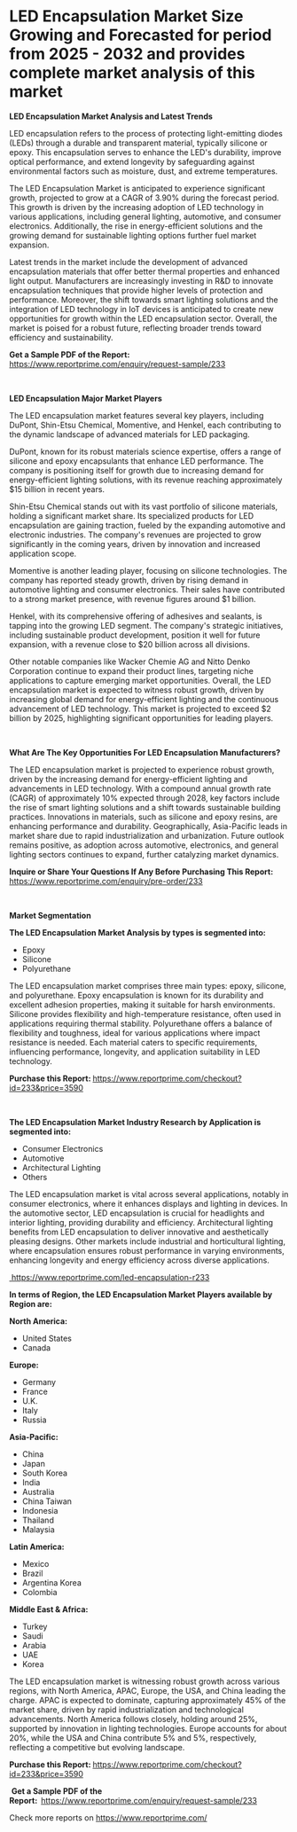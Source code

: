 <p><h1>LED Encapsulation Market Size Growing and Forecasted for period from 2025 - 2032 and provides complete market analysis of this market</h1></p><p><strong>LED Encapsulation Market Analysis and Latest Trends</strong></p>
<p><p>LED encapsulation refers to the process of protecting light-emitting diodes (LEDs) through a durable and transparent material, typically silicone or epoxy. This encapsulation serves to enhance the LED's durability, improve optical performance, and extend longevity by safeguarding against environmental factors such as moisture, dust, and extreme temperatures.</p><p>The LED Encapsulation Market is anticipated to experience significant growth, projected to grow at a CAGR of 3.90% during the forecast period. This growth is driven by the increasing adoption of LED technology in various applications, including general lighting, automotive, and consumer electronics. Additionally, the rise in energy-efficient solutions and the growing demand for sustainable lighting options further fuel market expansion.</p><p>Latest trends in the market include the development of advanced encapsulation materials that offer better thermal properties and enhanced light output. Manufacturers are increasingly investing in R&D to innovate encapsulation techniques that provide higher levels of protection and performance. Moreover, the shift towards smart lighting solutions and the integration of LED technology in IoT devices is anticipated to create new opportunities for growth within the LED encapsulation sector. Overall, the market is poised for a robust future, reflecting broader trends toward efficiency and sustainability.</p></p>
<p><strong>Get a Sample PDF of the Report:&nbsp;</strong> <a href="https://www.reportprime.com/enquiry/request-sample/233?utm_campaign=3018&utm_medium=2&utm_source=Github&utm_content=ia&utm_term=18032025&utm_id=led-encapsulation">https://www.reportprime.com/enquiry/request-sample/233</a></p>
<p>&nbsp;</p>
<p><strong>LED Encapsulation Major Market Players</strong></p>
<p><p>The LED encapsulation market features several key players, including DuPont, Shin-Etsu Chemical, Momentive, and Henkel, each contributing to the dynamic landscape of advanced materials for LED packaging. </p><p>DuPont, known for its robust materials science expertise, offers a range of silicone and epoxy encapsulants that enhance LED performance. The company is positioning itself for growth due to increasing demand for energy-efficient lighting solutions, with its revenue reaching approximately $15 billion in recent years.</p><p>Shin-Etsu Chemical stands out with its vast portfolio of silicone materials, holding a significant market share. Its specialized products for LED encapsulation are gaining traction, fueled by the expanding automotive and electronic industries. The company's revenues are projected to grow significantly in the coming years, driven by innovation and increased application scope.</p><p>Momentive is another leading player, focusing on silicone technologies. The company has reported steady growth, driven by rising demand in automotive lighting and consumer electronics. Their sales have contributed to a strong market presence, with revenue figures around $1 billion.</p><p>Henkel, with its comprehensive offering of adhesives and sealants, is tapping into the growing LED segment. The company's strategic initiatives, including sustainable product development, position it well for future expansion, with a revenue close to $20 billion across all divisions.</p><p>Other notable companies like Wacker Chemie AG and Nitto Denko Corporation continue to expand their product lines, targeting niche applications to capture emerging market opportunities. Overall, the LED encapsulation market is expected to witness robust growth, driven by increasing global demand for energy-efficient lighting and the continuous advancement of LED technology. This market is projected to exceed $2 billion by 2025, highlighting significant opportunities for leading players.</p></p>
<p>&nbsp;</p>
<p><strong>What Are The Key Opportunities For LED Encapsulation Manufacturers?</strong></p>
<p><p>The LED encapsulation market is projected to experience robust growth, driven by the increasing demand for energy-efficient lighting and advancements in LED technology. With a compound annual growth rate (CAGR) of approximately 10% expected through 2028, key factors include the rise of smart lighting solutions and a shift towards sustainable building practices. Innovations in materials, such as silicone and epoxy resins, are enhancing performance and durability. Geographically, Asia-Pacific leads in market share due to rapid industrialization and urbanization. Future outlook remains positive, as adoption across automotive, electronics, and general lighting sectors continues to expand, further catalyzing market dynamics.</p></p>
<p><strong>Inquire or Share Your Questions If Any Before Purchasing This Report:</strong> <a href="https://www.reportprime.com/enquiry/pre-order/233?utm_campaign=3018&utm_medium=2&utm_source=Github&utm_content=ia&utm_term=18032025&utm_id=led-encapsulation">https://www.reportprime.com/enquiry/pre-order/233</a></p>
<p>&nbsp;</p>
<p><strong>Market Segmentation</strong></p>
<p><strong>The LED Encapsulation Market Analysis by types is segmented into:</strong></p>
<p><ul><li>Epoxy</li><li>Silicone</li><li>Polyurethane</li></ul></p>
<p><p>The LED encapsulation market comprises three main types: epoxy, silicone, and polyurethane. Epoxy encapsulation is known for its durability and excellent adhesion properties, making it suitable for harsh environments. Silicone provides flexibility and high-temperature resistance, often used in applications requiring thermal stability. Polyurethane offers a balance of flexibility and toughness, ideal for various applications where impact resistance is needed. Each material caters to specific requirements, influencing performance, longevity, and application suitability in LED technology.</p></p>
<p><strong>Purchase this Report:&nbsp;</strong><a href="https://www.reportprime.com/checkout?id=233&price=3590&utm_campaign=3018&utm_medium=2&utm_source=Github&utm_content=ia&utm_term=18032025&utm_id=led-encapsulation">https://www.reportprime.com/checkout?id=233&price=3590</a></p>
<p>&nbsp;</p>
<p><strong>The LED Encapsulation Market Industry Research by Application is segmented into:</strong></p>
<p><ul><li>Consumer Electronics</li><li>Automotive</li><li>Architectural Lighting</li><li>Others</li></ul></p>
<p><p>The LED encapsulation market is vital across several applications, notably in consumer electronics, where it enhances displays and lighting in devices. In the automotive sector, LED encapsulation is crucial for headlights and interior lighting, providing durability and efficiency. Architectural lighting benefits from LED encapsulation to deliver innovative and aesthetically pleasing designs. Other markets include industrial and horticultural lighting, where encapsulation ensures robust performance in varying environments, enhancing longevity and energy efficiency across diverse applications.</p></p>
<p><a href="https://www.reportprime.com/led-encapsulation-r233?utm_campaign=3018&utm_medium=2&utm_source=Github&utm_content=ia&utm_term=18032025&utm_id=led-encapsulation">&nbsp;https://www.reportprime.com/led-encapsulation-r233</a></p>
<p><strong>In terms of Region, the LED Encapsulation Market Players available by Region are:</strong></p>
<p>
    <p> <strong> North America: </strong>
        <ul>
            <li>United States</li>
            <li>Canada</li>
        </ul>
        </p> 
    <p> <strong> Europe: </strong>
        <ul>
            <li>Germany</li>
            <li>France</li>
            <li>U.K.</li>
            <li>Italy</li>
            <li>Russia</li>
        </ul>
        </p> 
    <p> <strong> Asia-Pacific: </strong>
        <ul>
            <li>China</li>
            <li>Japan</li>
            <li>South Korea</li>
            <li>India</li>
            <li>Australia</li>
            <li>China Taiwan</li>
            <li>Indonesia</li>
            <li>Thailand</li>
            <li>Malaysia</li>
        </ul>
        </p> 
    <p> <strong> Latin America: </strong>
        <ul>
            <li>Mexico</li>
            <li>Brazil</li>
            <li>Argentina Korea</li>
            <li>Colombia</li>
        </ul>
        </p> 
    <p> <strong> Middle East & Africa: </strong>
        <ul>
            <li>Turkey</li>
            <li>Saudi</li>
            <li>Arabia</li>
            <li>UAE</li>
            <li>Korea</li>
        </ul>
    </p>
    </p>
<p><p>The LED encapsulation market is witnessing robust growth across various regions, with North America, APAC, Europe, the USA, and China leading the charge. APAC is expected to dominate, capturing approximately 45% of the market share, driven by rapid industrialization and technological advancements. North America follows closely, holding around 25%, supported by innovation in lighting technologies. Europe accounts for about 20%, while the USA and China contribute 5% and 5%, respectively, reflecting a competitive but evolving landscape.</p></p>
<p><strong>Purchase this Report: </strong><a href="https://www.reportprime.com/checkout?id=233&price=3590&utm_campaign=3018&utm_medium=2&utm_source=Github&utm_content=ia&utm_term=18032025&utm_id=led-encapsulation">https://www.reportprime.com/checkout?id=233&price=3590</a></p>
<p>&nbsp;<strong>Get a Sample PDF of the Report:&nbsp;&nbsp;</strong><a href="https://www.reportprime.com/enquiry/request-sample/233?utm_campaign=3018&utm_medium=2&utm_source=Github&utm_content=ia&utm_term=18032025&utm_id=led-encapsulation">https://www.reportprime.com/enquiry/request-sample/233</a></p>
<p><strong></strong></p>
<p>Check more reports on <a href="https://www.reportprime.com/?utm_campaign=3018&utm_medium=2&utm_source=Github&utm_content=ia&utm_term=18032025&utm_id=led-encapsulation">https://www.reportprime.com/</a></p>